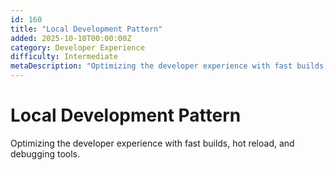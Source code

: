 ```yaml
---
id: 160
title: "Local Development Pattern"
added: 2025-10-10T00:00:00Z
category: Developer Experience
difficulty: Intermediate
metaDescription: "Optimizing the developer experience with fast builds, hot reload, and debugging tools."
---
```


# Local Development Pattern

Optimizing the developer experience with fast builds, hot reload, and debugging tools.
